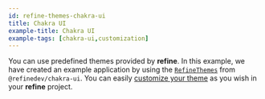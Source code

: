 ```yaml
---
id: refine-themes-chakra-ui
title: Chakra UI
example-title: Chakra UI
example-tags: [chakra-ui,customization]
---
```


You can use predefined themes provided by **refine**. In this example, we have created an example application by using the [`RefineThemes`](/docs/api-reference/chakra-ui/theming/#predefined-themes) from `@refinedev/chakra-ui`. You can easily [customize your theme](/docs/api-reference/chakra-ui/theming/#overriding-the-themes) as you wish in your **refine** project.

<CodeSandboxExample path="theme-chakra-ui-demo" />
